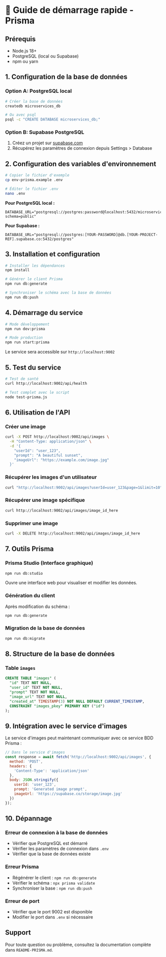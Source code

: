# 🚀 Guide de démarrage rapide - Prisma

## Prérequis

- Node.js 18+
- PostgreSQL (local ou Supabase)
- npm ou yarn

## 1. Configuration de la base de données

### Option A: PostgreSQL local
```bash
# Créer la base de données
createdb microservices_db

# Ou avec psql
psql -c "CREATE DATABASE microservices_db;"
```

### Option B: Supabase PostgreSQL
1. Créez un projet sur [supabase.com](https://supabase.com)
2. Récupérez les paramètres de connexion depuis Settings > Database

## 2. Configuration des variables d'environnement

```bash
# Copier le fichier d'exemple
cp env-prisma.example .env

# Éditer le fichier .env
nano .env
```

**Pour PostgreSQL local :**
```env
DATABASE_URL="postgresql://postgres:password@localhost:5432/microservices_db?schema=public"
```

**Pour Supabase :**
```env
DATABASE_URL="postgresql://postgres:[YOUR-PASSWORD]@db.[YOUR-PROJECT-REF].supabase.co:5432/postgres"
```

## 3. Installation et configuration

```bash
# Installer les dépendances
npm install

# Générer le client Prisma
npm run db:generate

# Synchroniser le schéma avec la base de données
npm run db:push
```

## 4. Démarrage du service

```bash
# Mode développement
npm run dev:prisma

# Mode production
npm run start:prisma
```

Le service sera accessible sur `http://localhost:9002`

## 5. Test du service

```bash
# Test de santé
curl http://localhost:9002/api/health

# Test complet avec le script
node test-prisma.js
```

## 6. Utilisation de l'API

### Créer une image
```bash
curl -X POST http://localhost:9002/api/images \
  -H "Content-Type: application/json" \
  -d '{
    "userId": "user_123",
    "prompt": "A beautiful sunset",
    "imageUrl": "https://example.com/image.jpg"
  }'
```

### Récupérer les images d'un utilisateur
```bash
curl "http://localhost:9002/api/images?userId=user_123&page=1&limit=10"
```

### Récupérer une image spécifique
```bash
curl http://localhost:9002/api/images/image_id_here
```

### Supprimer une image
```bash
curl -X DELETE http://localhost:9002/api/images/image_id_here
```

## 7. Outils Prisma

### Prisma Studio (Interface graphique)
```bash
npm run db:studio
```
Ouvre une interface web pour visualiser et modifier les données.

### Génération du client
Après modification du schéma :
```bash
npm run db:generate
```

### Migration de la base de données
```bash
npm run db:migrate
```

## 8. Structure de la base de données

### Table `images`
```sql
CREATE TABLE "images" (
  "id" TEXT NOT NULL,
  "user_id" TEXT NOT NULL,
  "prompt" TEXT NOT NULL,
  "image_url" TEXT NOT NULL,
  "created_at" TIMESTAMP(3) NOT NULL DEFAULT CURRENT_TIMESTAMP,
  CONSTRAINT "images_pkey" PRIMARY KEY ("id")
);
```

## 9. Intégration avec le service d'images

Le service d'images peut maintenant communiquer avec ce service BDD Prisma :

```javascript
// Dans le service d'images
const response = await fetch('http://localhost:9002/api/images', {
  method: 'POST',
  headers: {
    'Content-Type': 'application/json'
  },
  body: JSON.stringify({
    userId: 'user_123',
    prompt: 'Generated image prompt',
    imageUrl: 'https://supabase.co/storage/image.jpg'
  })
});
```

## 10. Dépannage

### Erreur de connexion à la base de données
- Vérifier que PostgreSQL est démarré
- Vérifier les paramètres de connexion dans `.env`
- Vérifier que la base de données existe

### Erreur Prisma
- Régénérer le client : `npm run db:generate`
- Vérifier le schéma : `npx prisma validate`
- Synchroniser la base : `npm run db:push`

### Erreur de port
- Vérifier que le port 9002 est disponible
- Modifier le port dans `.env` si nécessaire

## Support

Pour toute question ou problème, consultez la documentation complète dans `README-PRISMA.md`. 
